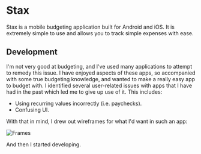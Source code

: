 # Stax

Stax is a mobile budgeting application built for Android and iOS. It is extremely simple to use and allows you to track simple expenses with ease.

## Development

I'm not very good at budgeting, and I've used many applications to attempt to remedy this issue. I have enjoyed aspects of these apps, so accompanied with some true budgeting knowledge, and wanted to make a really easy app to budget with. I identified several user-related issues with apps that I have had in the past which led me to give up use of it. This includes:
- Using recurring values incorrectly (i.e. paychecks).
- Confusing UI.

With that in mind, I drew out wireframes for what I'd want in such an app:

![Frames](https://github.com/CaseyNguyen/Stax/assets/83699098/7ac9766a-1ccf-4fe7-974e-b51c2b8e69b5)

And then I started developing.
